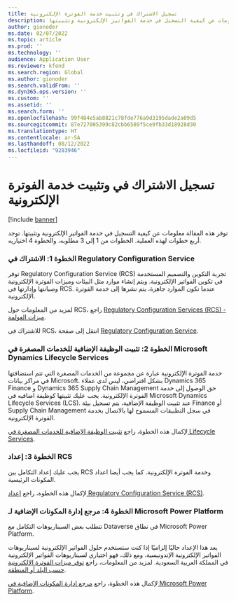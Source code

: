```yaml
---
title: تسجيل الاشتراك في وتثبيت خدمة الفوترة الإلكترونية
description: توفر هذه المقالة معلومات عن كيفية التسجيل في خدمة الفواتير الإلكترونية وتثبيتها.
author: gionoder
ms.date: 02/07/2022
ms.topic: article
ms.prod: ''
ms.technology: ''
audience: Application User
ms.reviewer: kfend
ms.search.region: Global
ms.author: gionoder
ms.search.validFrom: ''
ms.dyn365.ops.version: ''
ms.custom: ''
ms.assetid: ''
ms.search.form: ''
ms.openlocfilehash: 99f484e5ab8821c78fde776a9d3195dade2a09d5
ms.sourcegitcommit: 87e727005399c82cbb6509f5ce9fb33d18928d30
ms.translationtype: HT
ms.contentlocale: ar-SA
ms.lasthandoff: 08/12/2022
ms.locfileid: "9283946"
---
```

# <a name="sign-up-for-and-install-the-electronic-invoicing-service"></a>تسجيل الاشتراك في وتثبيت خدمة الفوترة الإلكترونية

[!include [banner](../includes/banner.md)]

توفر هذه المقالة معلومات عن كيفية التسجيل في خدمة الفواتير الإلكترونية وتثبيتها. توجد أربع خطوات لهذه العملية. الخطوات من 1 إلى 3 مطلوبه، والخطوة 4 اختياريه.

### <a name="step-1-sign-up-for-regulatory-configuration-service"></a>الخطوة 1: الاشتراك في Regulatory Configuration Service

توفر Regulatory Configuration Service (RCS) تجربة التكوين والتصميم المستخدمة في تكوين الفواتير الإلكترونية. ويتم إنشاء موارد مثل البيئات وميزات الفوترة الإلكترونية وصيانتها وإدارتها في RCS. عندما تكون الموارد جاهزة، يتم نشرها إلى خدمة الفوترة الإلكترونية.

لمزيد من المعلومات حول RCS، راجع [Regulatory Configuration Services (RCS) - ميزات العولمة](rcs-globalization-feature.md).

للاشتراك في RCS، انتقل إلى صفحة [Regulatory Configuration Service](https://marketing.configure.global.dynamics.com/).

### <a name="step-2-install-the-add-in-for-microservices-in-microsoft-dynamics-lifecycle-services"></a>الخطوة 2: تثبيت الوظيفة الإضافية للخدمات المصغرة في Microsoft Dynamics ‏Lifecycle Services

خدمة الفوترة الإلكترونية عبارة عن مجموعة من الخدمات المصغرة التي تتم استضافتها في مراكز بيانات Microsoft. بشكل افتراضي، ليس لدى عملاء Dynamics 365 Finance و Dynamics 365 Supply Chain Management حق الوصول إلى خدمة الفوترة الإلكترونية. يجب عليك تثبيتها كوظيفة اضافيه في Microsoft Dynamics Lifecycle Services (LCS). عند تثبيت الوظيفة الإضافية، يتم تسجيل بيئة Finance أو Supply Chain Management في سجل التطبيقات المسموح لها بالاتصال بخدمة الفوترة الإلكترونية.

لإكمال هذه الخطوة، راجع [تثبيت الوظيفة الإضافية للخدمات المصغرة في Lifecycle Services](e-invoicing-install-add-in-microservices-lcs.md).

### <a name="step-3-set-up-rcs"></a>الخطوة 3: إعداد RCS

يجب عليك إعداد التكامل بين RCS وخدمة الفوترة الإلكترونية. كما يجب أيضا اعداد المكونات الرئيسية.

لإكمال هذه الخطوة، راجع [إعداد Regulatory Configuration Service (RCS)](e-invoicing-set-up-rcs.md).

### <a name="step-4-microsoft-power-platform-plug-in-admin-reference"></a>الخطوة 4: مرجع إدارة المكونات الإضافية لـ Microsoft Power Platform

تتطلب بعض السيناريوهات التكامل مع Dataverse في نطاق Microsoft Power Platform.

يعد هذا الإعداد حاليًا إلزاميًا إذا كنت ستستخدم حلول الفواتير الإلكترونية لسيناريوهات الفواتير الإلكترونية الإندونيسية. ومع ذلك، فهو اختياري لسيناريوهات الفواتير الإلكترونية في المملكة العربية السعودية. لمزيد من المعلومات، راجع [توفر ميزات الفوترة الإلكترونية حسب البلد أو المنطقة](e-invoicing-country-specific-availability.md).

لإكمال هذه الخطوة، راجع [مرجع إدارة المكونات الإضافية في Microsoft Power Platform](e-invoicing-power-platform-plug-in.md).
